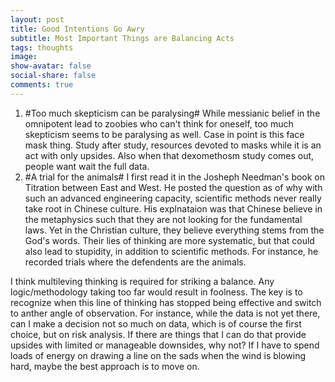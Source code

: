 ```yaml
---
layout: post
title: Good Intentions Go Awry 
subtitle: Most Important Things are Balancing Acts
tags: thoughts
image: 
show-avatar: false
social-share: false
comments: true
---
```


1. #Too much skepticism can be paralysing# While messianic belief in the omnipotent lead to zoobies who can't think for oneself, too much skepticism seems to be paralysing as well. Case in point is this face mask thing. Study after study, resources devoted to masks while it is an act with only upsides. Also when that dexomethosm study comes out, people want wait the full data. 
2. #A trial for the animals# I first read it in the Josheph Needman's book on Titration between East and West. He posted the question as of why with such an advanced engineering capacity, scientific methods never really take root in Chinese culture. His explnataion was that Chinese believe in the metaphysics such that they are not looking for the fundamental laws. Yet in the Christian culture, they believe everything stems from the God's words. Their lies of thinking are more systematic, but that could also lead to stupidity, in addition to scientific methods. For instance, he recorded trials where the defendents are the animals. 

I think multileving thinking is required for striking a balance. Any logic/methodology taking too far would result in foolness. The key is to recognize when this line of thinking has stopped being effective and switch to anther angle of observation. For instance, while the data is not yet there, can I make a decision not so much on data, which is of course the first choice, but on risk analysis. If there are things that I can do that provide upsides with limited or manageable downsides, why not? If I have to spend loads of energy on drawing a line on the sads when the wind is blowing hard, maybe the best approach is to move on.


